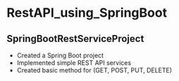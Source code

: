 # RestAPI_using_SpringBoot

## SpringBootRestServiceProject
- Created a Spring Boot project
- Implemented simple REST API services
- Created basic method for (GET, POST, PUT, DELETE) 

